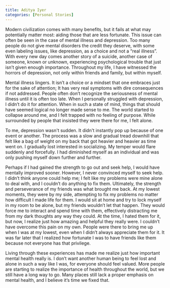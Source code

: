 ```yaml
---
title: Aditya Iyer
categories: [Personal Stories]
---
```


Modern civilization comes with many benefits, but it fails at what may
potentially matter most: aiding those that are less fortunate. This issue can
often be seen in the case of mental illness and depression. Too many people do
not give mental disorders the credit they deserve, with some even labeling
issues, like depression, as a choice and not a “real illness”. With every new
day comes another story of a suicide, another case of someone, known or
unknown, experiencing psychological trouble that just isn’t given enough
importance. Throughout my life, I have witnessed the horrors of depression, not
only within friends and family, but within myself.

Mental illness lingers. It isn’t a choice or a mindset that one embraces just
for the sake of attention; It has very real symptoms with dire consequences if
not addressed.  People often don’t recognize the seriousness of mental illness
until it is often too late.  When I personally struggled with depression, I
didn’t do it for attention. When in such a state of mind, things that should
have seemed logical no longer made sense to me. The world started to collapse
around me, and I felt trapped with no feeling of purpose. While surrounded by
people that insisted they were there for me, I felt alone.

To me, depression wasn't sudden. It didn't instantly pop up because of one
event or another. The process was a slow and gradual tread downhill that felt
like a bag of weight on my back that got heavier and heavier as time went on. I
gradually lost interested in socializing. My temper would flare suddenly and
forcefully. I had diminished myself as an individual and was only pushing
myself down further and further.

Perhaps if I had gained the strength to go out and seek help, I would have
mentally improved sooner. However, I never convinced myself to seek help. I
didn’t think anyone could help me; I felt like my problems were mine alone to
deal with, and I couldn’t do anything to fix them. Ultimately, the strength and
perseverance of my friends was what brought me back. At my lowest moments, they
were by my side, attempting to fix my problems no matter how difficult I made
life for them. I would sit at home and try to lock myself in my room to be
alone, but my friends wouldn’t let that happen. They would force me to interact
and spend time with them, effectively distracting me from my dark thoughts any
way they could. At the time, I hated them for it, but now, I realize just how
amazing and helpful they really were. I couldn’t have overcome this pain on my
own. People were there to bring me up when I was at my lowest, even when I
didn’t always appreciate them for it. It was far later that I realized how
fortunate I was to have friends like them because not everyone has that
privilege.

Living through these experiences has made me realize just how important mental
health really is. I don’t want another human being to feel lost and alone in
such a way like I was, for everyone should feel valued. More people are
starting to realize the importance of health throughout the world, but we still
have a long way to go. Many places still lack a proper emphasis on mental
health, and I believe it’s time we fixed that.
